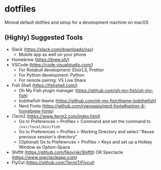 # dotfiles
Mininal default dotfiles and setup for a development machine on macOS

## (Highly) Suggested Tools
- Slack (https://slack.com/downloads/osx) 
  - Mobile app as well on your phone
- Homebrew (https://brew.sh/)
- VSCode (https://code.visualstudio.com/)
  - For Rotabull development: ElixirLS, Prettier
  - For Python development: Python
  - For remote pairing: VS Live Share
- Fish Shell (https://fishshell.com/)
  - Oh My Fish plugin manager (https://github.com/oh-my-fish/oh-my-fish)
  - bobthefish theme (https://github.com/oh-my-fish/theme-bobthefish)
  - Nerd Fonts (https://github.com/ryanoasis/nerd-fonts#option-4-homebrew-fonts)
- iTerm2 (https://www.iterm2.com/index.html)
  - Go to Preferences > Profiles > Command and set the command to `/usr/local/bin/fish`
  - Go to Preferences > Profiles > Working Directory and select "Reuse previous session's directory"
  - [Optional] Go to Preferences > Profiles > Keys and set up a Hotkey Window as Option-Space
- ShiftIt (https://github.com/fikovnik/ShiftIt) OR Spectacle (https://www.spectacleapp.com)
- FlyCut (https://github.com/TermiT/Flycut)
